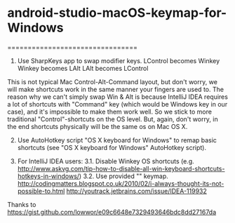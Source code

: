 # android-studio-macOS-keymap-for-Windows

================================

1. Use SharpKeys app to swap modifier keys.
LControl becomes Winkey
Winkey becomes LAlt
LAlt becomes LControl

This is not typical Mac Control-Alt-Command layout, but don't worry, we will make shortcuts work in the same manner your fingers are used to. The reason why we can't simply swap Win & Alt is because IntelliJ IDEA requires a lot of shortcuts with "Command" key (which would be Windows key in our case), and it's impossible to make them work well. So we stick to more traditional "Control"-shortcuts on the OS level. But, again, don't worry, in the end shortcuts physically will be the same os on Mac OS X.


2. Use AutoHotkey script "OS X keyboard for Windows" to remap basic shortcuts (see "OS X keyboard for Windows" AutoHotkey script).


3. For IntelliJ IDEA users:
    3.1. Disable Winkey OS shortcuts (e.g. http://www.askvg.com/tip-how-to-disable-all-win-keyboard-shortcuts-hotkeys-in-windows/)
    3.2. Use provided "" keymap.
    http://codingmatters.blogspot.co.uk/2010/02/i-always-thought-its-not-possible-to.html
    http://youtrack.jetbrains.com/issue/IDEA-119932








Thanks to https://gist.github.com/lowwor/e09c6648e7329493646bdc8dd27167da
